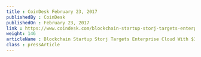 ```yaml
---
title : CoinDesk February 23, 2017
publishedBy : CoinDesk
publishedOn : February 23, 2017
link : https://www.coindesk.com/blockchain-startup-storj-targets-enterprise-cloud-3-million-raise/
weight: 146
articleName : Blockchain Startup Storj Targets Enterprise Cloud With $3 Million Raise
class : pressArticle
---
```

